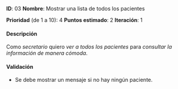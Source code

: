 **ID**: 03
**Nombre**: Mostrar una lista de todos los pacientes

**Prioridad** (de 1 a 10): 4
**Puntos estimado**: 2
**Iteración**: 1

#### Descripción

Como *secretario* quiero *ver a todos los pacientes* para *consultar la información de manera cómoda*.

#### Validación

* Se debe mostrar un mensaje si no hay ningún paciente.